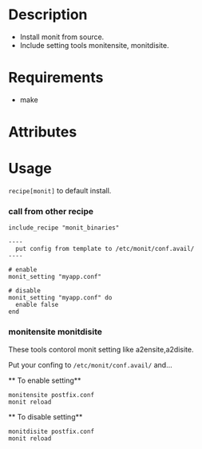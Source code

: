 Description
===========

* Install monit from source.
* Include setting tools monitensite, monitdisite.

Requirements
============

* make

Attributes
==========

Usage
=====

`recipe[monit]` to default install.

### call from other recipe

<pre><code>include_recipe "monit_binaries"

----
  put config from template to /etc/monit/conf.avail/
----

# enable
monit_setting "myapp.conf"

# disable
monit_setting "myapp.conf" do
  enable false
end
</code></pre>


### monitensite monitdisite

These tools contorol monit setting like a2ensite,a2disite.

Put your confing to `/etc/monit/conf.avail/` and...

** To enable setting**

    monitensite postfix.conf  
    monit reload

** To disable setting**

    monitdisite postfix.conf
    monit reload
